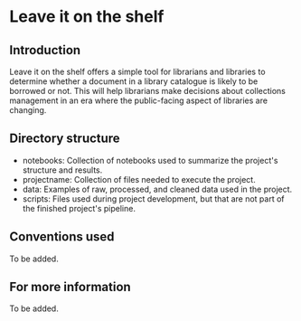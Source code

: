 # Leave it on the shelf

## Introduction

Leave it on the shelf offers a simple tool for librarians and libraries to determine whether a document in a library catalogue is likely to be borrowed or not. This will help librarians make decisions about collections management in an era where the public-facing aspect of libraries are changing.

## Directory structure

 * notebooks: Collection of notebooks used to summarize the project's structure and results.
 * projectname: Collection of files needed to execute the project.
 * data: Examples of raw, processed, and cleaned data used in the project.
 * scripts: Files used during project development, but that are not part of the finished project's pipeline.

## Conventions used

To be added.

## For more information

To be added.
